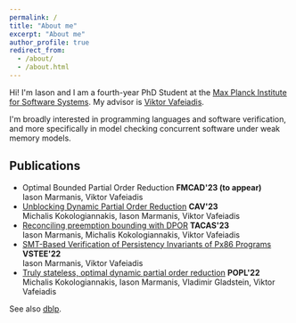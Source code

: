 ```yaml
---
permalink: /
title: "About me"
excerpt: "About me"
author_profile: true
redirect_from: 
  - /about/
  - /about.html
---
```


Hi! I'm Iason and I am a fourth-year PhD Student at the
[Max Planck Institute for Software Systems](https://www.mpi-sws.org/).
My advisor is [Viktor Vafeiadis](https://www.mpi-sws.org/~viktor).

I'm broadly interested in programming languages and software verification,
and more specifically in model checking concurrent software under
weak memory models.

## Publications

- Optimal Bounded Partial Order Reduction **FMCAD'23 (to appear)**\
    Iason Marmanis, Viktor Vafeiadis
- [Unblocking Dynamic Partial Order Reduction](https://doi.org/10.1007/978-3-031-37706-8_12) **CAV'23**\
    Michalis Kokologiannakis, Iason Marmanis, Viktor Vafeiadis
- [Reconciling preemption bounding with DPOR](https://doi.org/10.1007/978-3-031-30823-9_5) **TACAS'23**\
    Iason Marmanis, Michalis Kokologiannakis, Viktor Vafeiadis
- [SMT-Based Verification of Persistency Invariants of Px86 Programs](https://doi.org/10.1007/978-3-031-25803-9_6) **VSTEE'22**\
    Iason Marmanis, Viktor Vafeiadis
- [Truly stateless, optimal dynamic partial order reduction](https://doi.org/10.1145/3498711) **POPL'22**\
    Michalis Kokologiannakis, Iason Marmanis, Vladimir Gladstein, Viktor Vafeiadis

See also [dblp](https://dblp.org/pid/313/0290.html).
